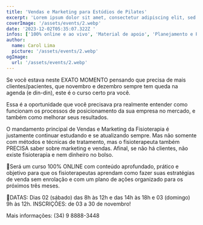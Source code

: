 ```yaml
---
title: 'Vendas e Marketing para Estúdios de Pilates'
excerpt: 'Lorem ipsum dolor sit amet, consectetur adipiscing elit, sed do eiusmod tempor incididunt ut labore et dolore magna aliqua. Praesent elementum facilisis leo vel fringilla est ullamcorper eget. At imperdiet dui accumsan sit amet nulla facilities morbi tempus.'
coverImage: '/assets/events/2.webp'
date: '2023-12-02T05:35:07.322Z '
infos: ['100% online e ao vivo', 'Material de apoio', 'Planejamento e Plano de Ações', 'Suporte individualizado por duas semanas', 'VAGAS LIMITADAS']
author:
  name: Carol Lima
  picture: '/assets/events/2.webp'
ogImage:
  url: '/assets/events/2.webp'
---
```


Se você estava neste EXATO MOMENTO pensando que precisa de mais clientes/pacientes, que novembro e dezembro sempre tem queda na agenda (e din-din), este é o curso certo pra você.

Essa é a oportunidade que você precisava pra realmente entender como funcionam os processos de posicionamento da sua empresa no mercado, e também como melhorar seus resultados.

O mandamento principal de Vendas e Marketing da Fisioterapia é justamente continuar estudando e se atualizando sempre.
Mas não somente com métodos e técnicas de tratamento, mas o fisioterapeuta também PRECISA saber sobre marketing e vendas.
Afinal, se não há clientes, não existe fisioterapia e nem dinheiro no bolso.

🚩Será um curso 100% ONLINE com conteúdo aprofundado, prático e objetivo para que os fisioterapeutas aprendam como fazer suas estratégias de venda sem enrolação e com um plano de ações organizado para os próximos três meses.

📍DATAS: Dias 02 (sábado) das 8h às 12h e das 14h às 18h e 03 (domingo) 9h às 12h.
INSCRIÇÕES: de 03 a 30 de novembro!

Mais informações: (34) 9 8888-3448
